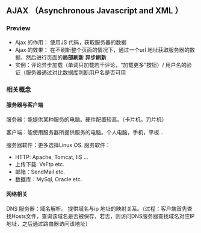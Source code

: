 ## AJAX （Asynchronous Javascript and XML ）
### Preview 
- Ajax 的作用： 使用JS 代码，获取服务器的数据
- Ajax 的效果： 在不刷新整个页面的情况下，通过一个url 地址获取服务器的数据，然后进行页面的**局部刷新** **异步刷新**
- 实例：评论异步加载（单词只加载若干评论，“加载更多”按钮）/ 用户名的验证（服务器通过对比数据库判断用户名是否可用

### 相关概念
#### 服务器与客户端

服务器：能提供某种服务的电脑。硬件配置较高。（卡片机，刀片机）

客户端：能使用服务器所提供服务的电脑。个人电脑，手机，平板... 

服务器软件：更多选择Linux OS. 服务软件：
- HTTP: Apache, Tomcat, IIS ...
- 上传下载: VsFtp etc. 
- 邮箱：SendMail etc. 
- 数据库：MySql, Oracle etc. 

#### 网络相关
DNS 服务器：域名解析。 提供域名与ip 地址的映射关系。（过程：客户端首先查找Hosts文件，查询该域名是否被保存，若否，则访问DNS服务器查找域名对应IP地址，之后通过路由器访问该地址）

<!--stackedit_data:
eyJoaXN0b3J5IjpbLTkxNjc1MDI3LC0xNjQ5NzU2NjA4LC0zMT
Q5NDcwMiw2ODE3NjgxODUsMTUwOTkwMjQ1OF19
-->